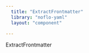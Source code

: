 ```yaml
---
  title: "ExtractFrontmatter"
  library: "noflo-yaml"
  layout: "component"

---
```

ExtractFrontmatter